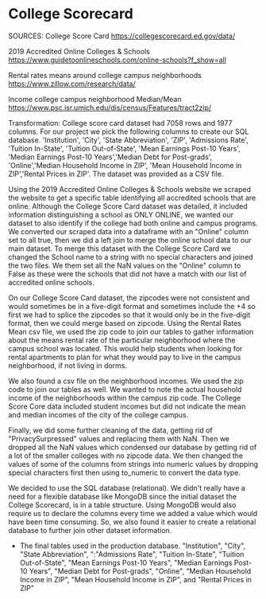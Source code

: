 # College Scorecard

SOURCES:
College Score Card
https://collegescorecard.ed.gov/data/

2019 Accredited Online Colleges & Schools
https://www.guidetoonlineschools.com/online-schools?f_show=all

Rental rates means around college campus neighborhoods
https://www.zillow.com/research/data/

Income college campus neighborhood Median/Mean
https://www.psc.isr.umich.edu/dis/census/Features/tract2zip/

Transformation: 
College score card dataset had 7058 rows and 1977 columns. For our project we pick the following columns to create our SQL database. 'Institution', 'City', 'State Abbreviation', 'ZIP', 'Admissions Rate', 'Tuition In-State', 'Tuition Out-of-State', 'Mean Earnings Post-10 Years', 'Median Earnings Post-10 Years','Median Debt for Post-grads', 'Online','Median Household Income in ZIP', 'Mean Household Income in ZIP','Rental Prices in ZIP'. The dataset was provided as a CSV file. 

Using the 2019 Accredited Online Colleges & Schools website we scraped the website to get a specific table identifying all accredited schools that are online. Although the College Score Card dataset was detailed, it included information  distinguishing a school as ONLY ONLINE, we wanted our dataset to also identify if the college had both online and campus programs. We converted our scraped data into a dataframe with an "Online" column set to all true, then we did a left join to merge the online school data to our main dataset. To merge this dataset with the College Score Card we changed the School name to a string with no special characters and joined the two files. We them set all the NaN values on the "Online" column to False as these were the schools that did not have a match with our list of accredited online schools.

On our College Score Card dataset, the zipcodes were not consistent and would sometimes be in a five-digit format and sometimes include the +4 so first we had to splice the zipcodes so that it would only be in the five-digit format, then we could merge based on zipcode. Using the  Rental Rates Mean csv file, we used the zip code to join our tables to gather information about the means rental rate of the particular neighborhood where the campus school was located. This would help students when looking for rental apartments to plan for what they would pay to live in the campus neighborhood, if not living in dorms. 

We also found a csv file on the neighborhood incomes. We used the zip code to join our tables as well. We wanted to note the actual household income of the neighborhoods within the campus zip code. The College Score Core data included student incomes but did not  indicate the mean and median incomes of the city of the college campus. 

Finally, we did some further cleaning of the data, getting rid of "PrivacySurpressed" values and replacing them with NaN. Then we dropped all the NaN values which condensed our database by getting rid of a lot of the smaller colleges with no zipcode data. We then changed the values of some of the columns from strings into numeric values by dropping special characters first then using to_numeric to convert the data type.

We decided to use the SQL database (relational). We didn't really have a need for a flexible database like MongoDB since the initial dataset the College Scorecard, is in a table structure. Using MongoDB would also require us to declare the columns every time we added a value which would have been time consuming. So, we also found it easier to create a relational database to further join other dataset information. 

* The final tables used in the production database. "Institution", "City", "State Abbreviation", ":"Admissions Rate", "Tuition In-State", "Tuition Out-of-State", "Mean Earnings Post-10 Years", "Median Earnings Post-10 Years", "Median Debt for Post-grads", "Online", "Median Household Income in ZIP", "Mean Household Income in ZIP", and "Rental Prices in ZIP"
